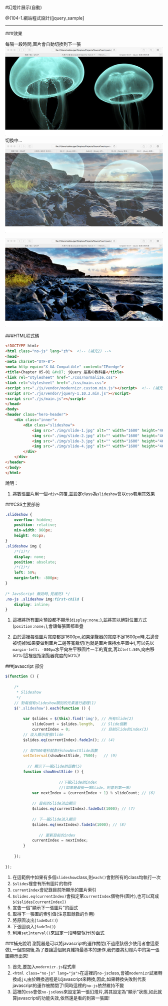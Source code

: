 #幻燈片展示(自動)

@(104-1.網站程式設計)[jquery_sample]

---

###效果

每隔一段時間,圖片會自動切換到下一張
![](sample3-1.png)
切換中...
![](sample3-2.png)

![](sample3-3.png)

###HTML程式碼

```html
<!DOCTYPE html>
<html class="no-js" lang="zh">  <!-- (補充2) -->
<head>
<meta charset="UTF-8">
<meta http-equiv="X-UA-Compatible" content="IE=edge">
<title>Chapter 05-01 &#xB7; jQuery 最高の教科書</title>
<link rel="stylesheet" href="./css/normalize.css">
<link rel="stylesheet" href="./css/main.css">
<script src="./js/vendor/modernizr.custom.min.js"></script>  <!-- (補充1) -->
<script src="./js/vendor/jquery-1.10.2.min.js"></script>
<script src="./js/main.js"></script>
</head>
<body>
<header class="hero-header">
    <div class="inner">
        <div class="slideshow">
            <img src="./img/slide-1.jpg" alt="" width="1600" height="465">
            <img src="./img/slide-2.jpg" alt="" width="1600" height="465">
            <img src="./img/slide-3.jpg" alt="" width="1600" height="465">
            <img src="./img/slide-4.jpg" alt="" width="1600" height="465">
        </div>
    </div>
</header>
</body>
</html>
```

說明： 

1. 將數張圖片用一個`<div>`包覆,並設定class為`slideshow`會以css套用其效果

###CSS主要部份

```css
.slideshow {
    overflow: hidden;
    position: relative;
    min-width: 960px;
    height: 465px;
}
.slideshow img {
    /*(1)*/
    display: none;
    position: absolute;
    /*(2)*/
    left: 50%;
    margin-left: -800px;
}

/* JavsScript 無効時,見補充3 */
.no-js .slideshow img:first-child {
    display: inline;
}

```

1. 這裡將所有圖片預設都不顯示(`display:none;`),並將其以絕對位置方式(`position:none;`),會讓每張圖都重疊

2. 由於這裡每張圖片寬度都是1600px,如果瀏覽器的寬度不足1600px時,右邊會被切掉!如果要做到圖片二邊等寬裁切(也就是圖片保持水平置中),可以先以`margin-left: -800px`水平向左平移圖片一半的寬度,再以`left:50%`,向右移50%(這裡是指瀏覽器寬度的50%)!

###javascript 部份

```javascript
$(function () {

    /*
     * Slideshow
     */
    // 對每個有slideshow類別的元素進行處理(1)
    $('.slideshow').each(function () {

        var $slides = $(this).find('img'), // 所有Slide(2)
            slideCount = $slides.length,   // Slide個數
            currentIndex = 0;              // 目前Slide的index(3)
        // 淡入顯示首張Slide
        $slides.eq(currentIndex).fadeIn(); // (4)

        // 每7500毫秒就執行showNextSlide函數
        setInterval(showNextSlide, 7500);   // (9)

          // 顯示下一張Slide的函數(5)
        function showNextSlide () {

                        //下張Slide的index
                        //(如果是最後一張Slide，則會到第一張)
            var nextIndex = (currentIndex + 1) % slideCount; // (6)

            // 目前的Slide淡出顯示
            $slides.eq(currentIndex).fadeOut(1000); // (7)

            // 下一張Slide淡入顯示
            $slides.eq(nextIndex).fadeIn(1000); // (8)

               // 更新目前的index
            currentIndex = nextIndex;
        }

    });

});

```

1. 在這範例中如果有多個`slideshow`class,則`each()`會對所有的class均執行一次
2. `$slides`裡會有所有圖片的物件
3. `currentIndex`會紀錄目前所顯示的圖片索引
4. `$slides.eq(currentIndex)`會指定第`currentIndex`個物件(圖片),也可以寫成`$($slides[currentIndex])`
5. 宣告一個"顯示下一張圖片"的函式
6. 取得下一張圖的索引值(注意取餘數的作用)
7. 將原圖淡出(`fadeOut()`)
8. 下張圖淡入(`fadeIn()`)
9. 利用`setInterval()`來固定一段時間執行(5)函式

###補充說明
瀏覽器是可以將javascript的運作關閉(不過應該很少使用者會這麼做),一但關閉後,為了要讓這個網頁維持最基本的運作,我們要將幻燈片中的第一張圖顯示出來!

1. 首先,要加入`modernizr.js`程式庫
2. `<html class="no-js" lang="ja">`在這裡的`no-js`class,會被`modernizr`試著轉換成`js`,由於轉換過程是以javascript來轉換,因此,如果轉換失敗則代表javascript的運作被關閉了!同時這裡的`no-js`依然維持不變
3. 這裡的css會依`no-js`class來設定第一張幻燈片,將其設定為"顯示"狀態,如此就算javascript的功能失效,依然還是看的到第一張圖!

    